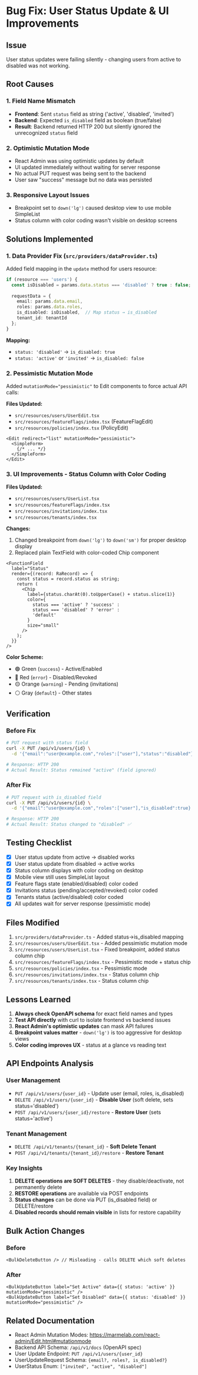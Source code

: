 # Bug Fix: User Status Update & UI Improvements

## Issue
User status updates were failing silently - changing users from active to disabled was not working.

## Root Causes

### 1. Field Name Mismatch
- **Frontend**: Sent `status` field as string ('active', 'disabled', 'invited')
- **Backend**: Expected `is_disabled` field as boolean (true/false)
- **Result**: Backend returned HTTP 200 but silently ignored the unrecognized `status` field

### 2. Optimistic Mutation Mode
- React Admin was using optimistic updates by default
- UI updated immediately without waiting for server response
- No actual PUT request was being sent to the backend
- User saw "success" message but no data was persisted

### 3. Responsive Layout Issues
- Breakpoint set to `down('lg')` caused desktop view to use mobile SimpleList
- Status column with color coding wasn't visible on desktop screens

## Solutions Implemented

### 1. Data Provider Fix (`src/providers/dataProvider.ts`)

Added field mapping in the `update` method for users resource:

```typescript
if (resource === 'users') {
  const isDisabled = params.data.status === 'disabled' ? true : false;
  
  requestData = {
    email: params.data.email,
    roles: params.data.roles,
    is_disabled: isDisabled,  // Map status → is_disabled
    tenant_id: tenantId
  };
}
```

**Mapping:**
- `status: 'disabled'` → `is_disabled: true`
- `status: 'active'` or `'invited'` → `is_disabled: false`

### 2. Pessimistic Mutation Mode

Added `mutationMode="pessimistic"` to Edit components to force actual API calls:

**Files Updated:**
- `src/resources/users/UserEdit.tsx`
- `src/resources/featureFlags/index.tsx` (FeatureFlagEdit)
- `src/resources/policies/index.tsx` (PolicyEdit)

```tsx
<Edit redirect="list" mutationMode="pessimistic">
  <SimpleForm>
    {/* ... */}
  </SimpleForm>
</Edit>
```

### 3. UI Improvements - Status Column with Color Coding

**Files Updated:**
- `src/resources/users/UserList.tsx`
- `src/resources/featureFlags/index.tsx`
- `src/resources/invitations/index.tsx`
- `src/resources/tenants/index.tsx`

**Changes:**
1. Changed breakpoint from `down('lg')` to `down('sm')` for proper desktop display
2. Replaced plain TextField with color-coded Chip component

```tsx
<FunctionField
  label="Status"
  render={(record: RaRecord) => {
    const status = record.status as string;
    return (
      <Chip
        label={status.charAt(0).toUpperCase() + status.slice(1)}
        color={
          status === 'active' ? 'success' :
          status === 'disabled' ? 'error' :
          'default'
        }
        size="small"
      />
    );
  }}
/>
```

**Color Scheme:**
- 🟢 Green (`success`) - Active/Enabled
- 🔴 Red (`error`) - Disabled/Revoked
- 🟡 Orange (`warning`) - Pending (invitations)
- ⚪ Gray (`default`) - Other states

## Verification

### Before Fix
```bash
# PUT request with status field
curl -X PUT /api/v1/users/{id} \
  -d '{"email":"user@example.com","roles":["user"],"status":"disabled"}'

# Response: HTTP 200
# Actual Result: Status remained "active" (field ignored)
```

### After Fix
```bash
# PUT request with is_disabled field
curl -X PUT /api/v1/users/{id} \
  -d '{"email":"user@example.com","roles":["user"],"is_disabled":true}'

# Response: HTTP 200
# Actual Result: Status changed to "disabled" ✅
```

## Testing Checklist

- [x] User status update from active → disabled works
- [x] User status update from disabled → active works
- [x] Status column displays with color coding on desktop
- [x] Mobile view still uses SimpleList layout
- [x] Feature flags state (enabled/disabled) color coded
- [x] Invitations status (pending/accepted/revoked) color coded
- [x] Tenants status (active/disabled) color coded
- [x] All updates wait for server response (pessimistic mode)

## Files Modified

1. `src/providers/dataProvider.ts` - Added status→is_disabled mapping
2. `src/resources/users/UserEdit.tsx` - Added pessimistic mutation mode
3. `src/resources/users/UserList.tsx` - Fixed breakpoint, added status column chip
4. `src/resources/featureFlags/index.tsx` - Pessimistic mode + status chip
5. `src/resources/policies/index.tsx` - Pessimistic mode
6. `src/resources/invitations/index.tsx` - Status column chip
7. `src/resources/tenants/index.tsx` - Status column chip

## Lessons Learned

1. **Always check OpenAPI schema** for exact field names and types
2. **Test API directly** with curl to isolate frontend vs backend issues
3. **React Admin's optimistic updates** can mask API failures
4. **Breakpoint values matter** - `down('lg')` is too aggressive for desktop views
5. **Color coding improves UX** - status at a glance vs reading text

## API Endpoints Analysis

### User Management
- `PUT /api/v1/users/{user_id}` - Update user (email, roles, is_disabled)
- `DELETE /api/v1/users/{user_id}` - **Disable User** (soft delete, sets status='disabled')
- `POST /api/v1/users/{user_id}/restore` - **Restore User** (sets status='active')

### Tenant Management
- `DELETE /api/v1/tenants/{tenant_id}` - **Soft Delete Tenant**
- `POST /api/v1/tenants/{tenant_id}/restore` - **Restore Tenant**

### Key Insights
1. **DELETE operations are SOFT DELETES** - they disable/deactivate, not permanently delete
2. **RESTORE operations** are available via POST endpoints
3. **Status changes** can be done via PUT (is_disabled field) or DELETE/restore
4. **Disabled records should remain visible** in lists for restore capability

## Bulk Action Changes

### Before
```tsx
<BulkDeleteButton /> // Misleading - calls DELETE which soft deletes
```

### After
```tsx
<BulkUpdateButton label="Set Active" data={{ status: 'active' }} mutationMode="pessimistic" />
<BulkUpdateButton label="Set Disabled" data={{ status: 'disabled' }} mutationMode="pessimistic" />
```

## Related Documentation

- React Admin Mutation Modes: https://marmelab.com/react-admin/Edit.html#mutationmode
- Backend API Schema: `/api/v1/docs` (OpenAPI spec)
- User Update Endpoint: `PUT /api/v1/users/{user_id}`
- UserUpdateRequest Schema: `{email?, roles?, is_disabled?}`
- UserStatus Enum: `["invited", "active", "disabled"]`
